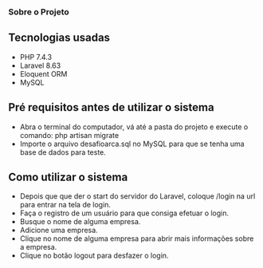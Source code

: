 ### Sobre o Projeto

## Tecnologias usadas

- PHP 7.4.3
- Laravel 8.63
- Eloquent ORM
- MySQL

## Pré requisitos antes de utilizar o sistema

- Abra o terminal do computador, vá até a pasta do projeto e execute o comando: php artisan migrate
- Importe o arquivo desafioarca.sql no MySQL para que se tenha uma base de dados para teste.

## Como utilizar o sistema

- Depois que que der o start do servidor do Laravel, coloque /login na url para entrar na tela de login.
- Faça o registro de um usuário para que consiga efetuar o login.
- Busque o nome de alguma empresa.
- Adicione uma empresa.
- Clique no nome de alguma empresa para abrir mais informações sobre a empresa.
- Clique no botão logout para desfazer o login.